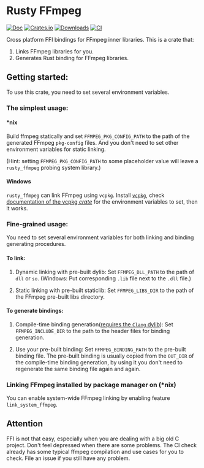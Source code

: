# Rusty FFmpeg

[![Doc](https://docs.rs/rusty_ffmpeg/badge.svg?style=flat-square)](https://docs.rs/rusty_ffmpeg)
[![Crates.io](https://img.shields.io/crates/v/rusty_ffmpeg)](https://crates.io/crates/rusty_ffmpeg)
[![Downloads](https://img.shields.io/crates/d/rusty_ffmpeg)](https://lib.rs/crates/rusty_ffmpeg)
[![CI](https://github.com/CCExtractor/rusty_ffmpeg/workflows/CI/badge.svg?branch=master&style=flat-square)](https://github.com/CCExtractor/rusty_ffmpeg/actions)

Cross platform FFI bindings for FFmpeg inner libraries. This is a crate that:

1. Links FFmpeg libraries for you.
2. Generates Rust binding for FFmpeg libraries.

## Getting started:

To use this crate, you need to set several environment variables.

### The simplest usage:

#### *nix

Build ffmpeg statically and set `FFMPEG_PKG_CONFIG_PATH` to the path of the generated FFmpeg `pkg-config` files. And you don't need to set other environment variables for static linking.

(Hint: setting `FFMPEG_PKG_CONFIG_PATH` to some placeholder value will leave a `rusty_ffmpeg` probing system library.)

#### Windows

`rusty_ffmpeg` can link FFmpeg using `vcpkg`. Install [`vcpkg`](https://github.com/microsoft/vcpkg), check [documentation of the vcpkg *crate*](https://docs.rs/vcpkg) for the environment variables to set, then it works.

### Fine-grained usage:

You need to set several environment variables for both linking and binding generating procedures.

#### To link: 

1. Dynamic linking with pre-built dylib: Set `FFMPEG_DLL_PATH` to the path of `dll` or `so`. (Windows: Put corresponding `.lib` file next to the `.dll` file.)

2. Static linking with pre-built staticlib: Set `FFMPEG_LIBS_DIR` to the path of the FFmpeg pre-built libs directory.

#### To generate bindings: 

1. Compile-time binding generation([requires the `Clang` dylib](https://github.com/KyleMayes/clang-sys/blob/c9ae24a7a218e73e1eccd320174349eef5a3bd1a/build.rs#L23)): Set `FFMPEG_INCLUDE_DIR` to the path to the header files for binding generation.

2. Use your pre-built binding: Set `FFMPEG_BINDING_PATH` to the pre-built binding file. The pre-built binding is usually copied from the `OUT_DIR` of the compile-time binding generation, by using it you don't need to regenerate the same binding file again and again.

### Linking FFmpeg installed by package manager on (*nix)

You can enable system-wide FFmpeg linking by enabling feature `link_system_ffmpeg`.

## Attention

FFI is not that easy, especially when you are dealing with a big old C project. Don't feel depressed when there are some problems. The CI check already has some typical ffmpeg compilation and use cases for you to check. File an issue if you still have any problem.
